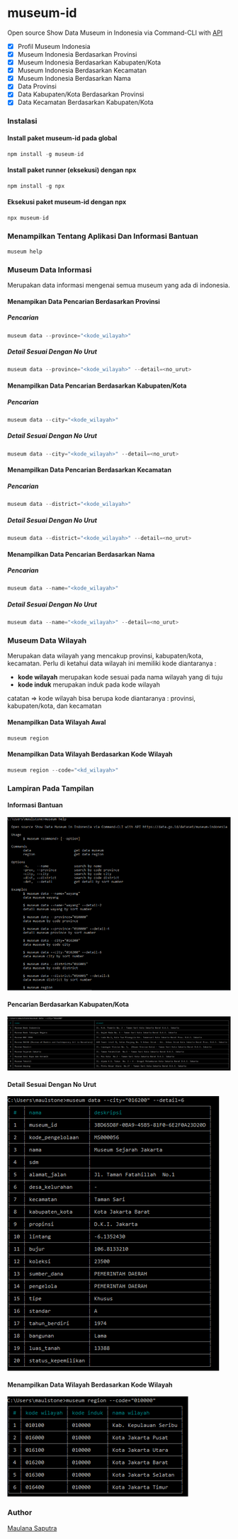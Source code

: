 # museum-id
Open source Show Data Museum in Indonesia via Command-CLI with [API](https://data.go.id/dataset/museum-indonesia)

- [x] Profil Museum Indonesia
- [x] Museum Indonesia Berdasarkan Provinsi
- [x] Museum Indonesia Berdasarkan Kabupaten/Kota
- [x] Museum Indonesia Berdasarkan Kecamatan
- [x] Museum Indonesia Berdasarkan Nama
- [x] Data Provinsi
- [x] Data Kabupaten/Kota Berdasarkan Provinsi
- [x] Data Kecamatan Berdasarkan Kabupaten/Kota

### Instalasi
#### Install paket museum-id pada global
```js
npm install -g museum-id
```
#### Install paket runner (eksekusi) dengan npx
```js
npm install -g npx
```
#### Eksekusi paket museum-id dengan npx
```js
npx museum-id
```

### Menampilkan Tentang Aplikasi Dan Informasi Bantuan
```js
museum help
```

### Museum Data Informasi
Merupakan data informasi mengenai semua museum yang ada di indonesia.

#### Menampikan Data Pencarian Berdasarkan Provinsi
##### Pencarian
```js
museum data --province="<kode_wilayah>"
```
##### Detail Sesuai Dengan No Urut
```js
museum data --province="<kode_wilayah>" --detail=<no_urut>
```

#### Menampilkan Data Pencarian Berdasarkan Kabupaten/Kota
##### Pencarian
```js
museum data --city="<kode_wilayah>"
```
##### Detail Sesuai Dengan No Urut
```js
museum data --city="<kode_wilayah>" --detail=<no_urut>
```

#### Menampilkan Data Pencarian Berdasarkan Kecamatan
##### Pencarian
```js
museum data --district="<kode_wilayah>"
```
##### Detail Sesuai Dengan No Urut
```js
museum data --district="<kode_wilayah>" --detail=<no_urut>
```

#### Menampilkan Data Pencarian Berdasarkan Nama
##### Pencarian
```js
museum data --name="<kode_wilayah>"
```
##### Detail Sesuai Dengan No Urut
```js
museum data --name="<kode_wilayah>" --detail=<no_urut>
```

### Museum Data Wilayah
Merupakan data wilayah yang mencakup provinsi, kabupaten/kota, kecamatan. Perlu di ketahui data wilayah ini memiliki kode diantaranya :
- <b>kode wilayah</b> merupakan kode sesuai pada nama wilayah yang di tuju
- <b>kode induk</b> merupakan induk pada kode wilayah

catatan => kode wilayah bisa berupa kode diantaranya : provinsi, kabupaten/kota, dan kecamatan

#### Menampilkan Data Wilayah Awal <Provinsi>
```js
museum region
```

#### Menampilkan Data Wilayah Berdasarkan Kode Wilayah
```js
museum region --code="<kd_wilayah>"
```

### Lampiran Pada Tampilan
#### Informasi Bantuan

[![help](./screen/help.PNG)](./../../)

#### Pencarian Berdasarkan Kabupaten/Kota

[![museum-city](./screen/museum-city.PNG)](./../../)

#### Detail Sesuai Dengan No Urut

[![museum-city-detail](./screen/museum-city-detail.PNG)](./../../)

#### Menampilkan Data Wilayah Berdasarkan Kode Wilayah

[![region-city](./screen/region-city.PNG)](./../../)

### Author

[Maulana Saputra](mailto:maulanasaputra11091082@gmail.com)
